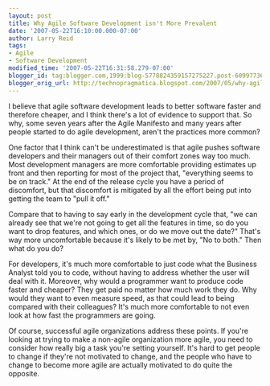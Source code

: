 ```yaml
---
layout: post
title: Why Agile Software Development isn't More Prevalent
date: '2007-05-22T16:10:00.000-07:00'
author: Larry Reid
tags:
- Agile
- Software Development
modified_time: '2007-05-22T16:31:58.279-07:00'
blogger_id: tag:blogger.com,1999:blog-5778824359157275227.post-6099773685494546302
blogger_orig_url: http://technopragmatica.blogspot.com/2007/05/why-agile-software-development-isnt.html
---
```


I believe that agile software development leads to better software
faster and therefore cheaper, and I think there's a lot of evidence to
support that. So why, some seven years after the Agile Manifesto and
many years after people started to do agile development, aren't the
practices more common?  
  
One factor that I think can't be underestimated is that agile pushes
software developers and their managers out of their comfort zones way
too much. Most development managers are more comfortable providing
estimates up front and then reporting for most of the project that,
"everything seems to be on track." At the end of the release cycle you
have a period of discomfort, but that discomfort is mitigated by all the
effort being put into getting the team to "pull it off."  
  
Compare that to having to say early in the development cycle that, "we
can already see that we're not going to get all the features in time, so
do you want to drop features, and which ones, or do we move out the
date?" That's way more uncomfortable because it's likely to be met by,
"No to both." Then what do you do?  
  
For developers, it's much more comfortable to just code what the
Business Analyst told you to code, without having to address whether the
user will deal with it. Moreover, why would a programmer want to produce
code faster and cheaper? They get paid no matter how much work they do.
Why would they want to even measure speed, as that could lead to being
compared with their colleagues? It's much more comfortable to not even
look at how fast the programmers are going.  
  
Of course, successful agile organizations address these points. If
you're looking at trying to make a non-agile organization more agile,
you need to consider how really big a task you're setting yourself. It's
hard to get people to change if they're not motivated to change, and the
people who have to change to become more agile are actually motivated to
do quite the opposite.

